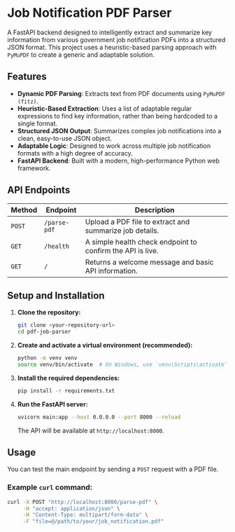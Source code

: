 # Job Notification PDF Parser

A FastAPI backend designed to intelligently extract and summarize key information from various government job notification PDFs into a structured JSON format. This project uses a heuristic-based parsing approach with `PyMuPDF` to create a generic and adaptable solution.

## Features

  - **Dynamic PDF Parsing**: Extracts text from PDF documents using `PyMuPDF (fitz)`.
  - **Heuristic-Based Extraction**: Uses a list of adaptable regular expressions to find key information, rather than being hardcoded to a single format.
  - **Structured JSON Output**: Summarizes complex job notifications into a clean, easy-to-use JSON object.
  - **Adaptable Logic**: Designed to work across multiple job notification formats with a high degree of accuracy.
  - **FastAPI Backend**: Built with a modern, high-performance Python web framework.

## API Endpoints

| Method | Endpoint     | Description                                               |
| ------ | ------------ | --------------------------------------------------------- |
| `POST` | `/parse-pdf` | Upload a PDF file to extract and summarize job details.   |
| `GET`  | `/health`    | A simple health check endpoint to confirm the API is live. |
| `GET`  | `/`          | Returns a welcome message and basic API information.      |

## Setup and Installation

1.  **Clone the repository:**

    ```bash
    git clone <your-repository-url>
    cd pdf-job-parser
    ```

2.  **Create and activate a virtual environment (recommended):**

    ```bash
    python -m venv venv
    source venv/bin/activate  # On Windows, use `venv\Scripts\activate`
    ```

3.  **Install the required dependencies:**

    ```bash
    pip install -r requirements.txt
    ```

4.  **Run the FastAPI server:**

    ```bash
    uvicorn main:app --host 0.0.0.0 --port 8000 --reload
    ```

    The API will be available at `http://localhost:8000`.

## Usage

You can test the main endpoint by sending a `POST` request with a PDF file.

### Example `curl` command:

```bash
curl -X POST "http://localhost:8000/parse-pdf" \
     -H "accept: application/json" \
     -H "Content-Type: multipart/form-data" \
     -F "file=@/path/to/your/job_notification.pdf"
```